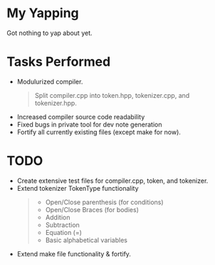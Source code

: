 # My Yapping

Got nothing to yap about yet.

# Tasks Performed

- Modulurized compiler.
  > Split compiler.cpp into token.hpp, tokenizer.cpp, and tokenizer.hpp.
- Increased compiler source code readability
- Fixed bugs in private tool for dev note generation
- Fortify all currently existing files (except make for now).


# TODO

- Create extensive test files for compiler.cpp, token, and tokenizer.
- Extend tokenizer TokenType functionality
  > - Open/Close parenthesis (for conditions)
  > - Open/Close Braces (for bodies)
  > - Addition
  > - Subtraction
  > - Equation (=)
  > - Basic alphabetical variables
- Extend make file functionality & fortify.